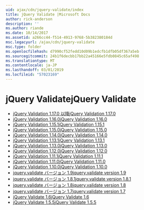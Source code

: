 ```yaml
---
uid: ajax/cdn/jquery-validate/index
title: jQuery Validate |Microsoft Docs
author: rick-anderson
description: ''
ms.author: riande
ms.date: 10/14/2017
ms.assetid: a266cc44-f514-4913-9768-5b382380184d
msc.legacyurl: /ajax/cdn/jquery-validate
msc.type: folder
ms.openlocfilehash: d7990cf52fedd10d09b1edcfb1dfb05df367a5eb
ms.sourcegitcommit: 24b1f6decbb17bb22a45166e5fdb0845c65af498
ms.translationtype: MT
ms.contentlocale: ja-JP
ms.lasthandoff: 03/01/2019
ms.locfileid: "57023169"
---
```

<a name="jquery-validate"></a><span data-ttu-id="7c716-102">jQuery Validate</span><span class="sxs-lookup"><span data-stu-id="7c716-102">jQuery Validate</span></span>
====================
- [<span data-ttu-id="7c716-103">jQuery Validation 1.17.0 以降</span><span class="sxs-lookup"><span data-stu-id="7c716-103">jQuery Validation 1.17.0</span></span>](cdnjqueryvalidate1170.md)
- [<span data-ttu-id="7c716-104">jQuery Validation 1.16.0</span><span class="sxs-lookup"><span data-stu-id="7c716-104">jQuery Validation 1.16.0</span></span>](cdnjqueryvalidate1160.md)
- [<span data-ttu-id="7c716-105">jQuery Validation 1.15.1</span><span class="sxs-lookup"><span data-stu-id="7c716-105">jQuery Validation 1.15.1</span></span>](cdnjqueryvalidate1151.md)
- [<span data-ttu-id="7c716-106">jQuery Validation 1.15.0</span><span class="sxs-lookup"><span data-stu-id="7c716-106">jQuery Validation 1.15.0</span></span>](cdnjqueryvalidate1150.md)
- [<span data-ttu-id="7c716-107">jQuery Validation 1.14.0</span><span class="sxs-lookup"><span data-stu-id="7c716-107">jQuery Validation 1.14.0</span></span>](cdnjqueryvalidate1140.md)
- [<span data-ttu-id="7c716-108">jQuery Validation 1.13.1</span><span class="sxs-lookup"><span data-stu-id="7c716-108">jQuery Validation 1.13.1</span></span>](cdnjqueryvalidate1131.md)
- [<span data-ttu-id="7c716-109">jQuery Validation 1.13.0</span><span class="sxs-lookup"><span data-stu-id="7c716-109">jQuery Validation 1.13.0</span></span>](cdnjqueryvalidate1130.md)
- [<span data-ttu-id="7c716-110">jQuery Validation 1.12.0</span><span class="sxs-lookup"><span data-stu-id="7c716-110">jQuery Validation 1.12.0</span></span>](cdnjqueryvalidate1120.md)
- [<span data-ttu-id="7c716-111">jQuery Validation 1.11.1</span><span class="sxs-lookup"><span data-stu-id="7c716-111">jQuery Validation 1.11.1</span></span>](cdnjqueryvalidate1111.md)
- [<span data-ttu-id="7c716-112">jQuery Validation 1.11.0</span><span class="sxs-lookup"><span data-stu-id="7c716-112">jQuery Validation 1.11.0</span></span>](cdnjqueryvalidate111.md)
- [<span data-ttu-id="7c716-113">jQuery Validation 1.10.0</span><span class="sxs-lookup"><span data-stu-id="7c716-113">jQuery Validation 1.10.0</span></span>](cdnjqueryvalidate110.md)
- [<span data-ttu-id="7c716-114">jquery.validate バージョン 1.9</span><span class="sxs-lookup"><span data-stu-id="7c716-114">jquery.validate version 1.9</span></span>](cdnjqueryvalidate19.md)
- [<span data-ttu-id="7c716-115">jquery.validate バージョン 1.8.1</span><span class="sxs-lookup"><span data-stu-id="7c716-115">jquery.validate version 1.8.1</span></span>](cdnjqueryvalidate181.md)
- [<span data-ttu-id="7c716-116">jquery.validate バージョン 1.8</span><span class="sxs-lookup"><span data-stu-id="7c716-116">jquery.validate version 1.8</span></span>](cdnjqueryvalidate18.md)
- [<span data-ttu-id="7c716-117">jquery.validate バージョン 1.7</span><span class="sxs-lookup"><span data-stu-id="7c716-117">jquery.validate version 1.7</span></span>](cdnjqueryvalidate17.md)
- [<span data-ttu-id="7c716-118">jQuery Validate 1.6</span><span class="sxs-lookup"><span data-stu-id="7c716-118">jQuery Validate 1.6</span></span>](cdnjqueryvalidate16.md)
- [<span data-ttu-id="7c716-119">jQuery Validate 1.5.5</span><span class="sxs-lookup"><span data-stu-id="7c716-119">jQuery Validate 1.5.5</span></span>](cdnjqueryvalidate155.md)

